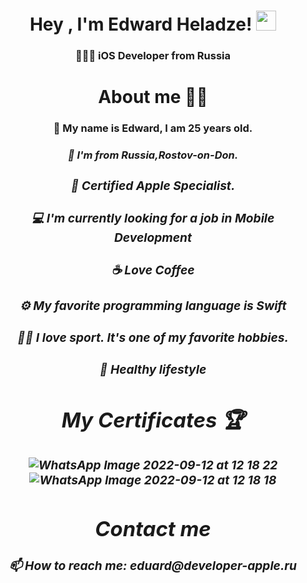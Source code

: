 <h1 align="center">Hey 
, I'm Edward Heladze!<a href="https://snipp.ru/handbk/emoji target="_blank""></a> 
<img src="https://github.com/blackcater/blackcater/raw/main/images/Hi.gif" height="32"/></h1>
<h3 align="center"> 👨🏻‍💻 iOS Developer from Russia </h3>
<h1 align="center">About me 💁‍♂️
<h3 align="center"> 🚀  My name is Edward, I am 25 years old. 
<h3 align="center"> <I have been doing programming for about two months, trying out different technologies, in particular in iOS.
<h3 align="center"> 🏡 I'm from Russia,Rostov-on-Don.
<h3 align="center"> 🍏 Certified Apple Specialist.
<h3 align="center"> 💻 I'm currently looking for a job in Mobile Development
<h3 align="center"> ☕	Love Coffee
<h3 align="center"> ⚙️ My favorite programming language is Swift
<h3 align="center"> 🏋️‍♀️	I love sport. It's one of my favorite hobbies.
<h3 align="center"> 🥑	Healthy lifestyle</h3>

<h1 align="center">My Certificates 🏆</a>
<h3 align="center">

           
![WhatsApp Image 2022-09-12 at 12 18 22](https://user-images.githubusercontent.com/94724654/189617975-70c5a008-e958-411a-895e-56bd99b3c450.jpeg)
![WhatsApp Image 2022-09-12 at 12 18 18](https://user-images.githubusercontent.com/94724654/189618000-f9458549-b5ab-4129-b993-6fe98186b366.jpeg)

<h1 align="center"> Contact me
<h3 align="center"> 📫 How to reach me: eduard@developer-apple.ru </h3>

